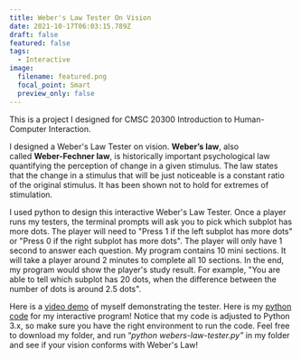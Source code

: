 ```yaml
---
title: Weber's Law Tester On Vision
date: 2021-10-17T06:03:15.789Z
draft: false
featured: false
tags:
  - Interactive
image:
  filename: featured.png
  focal_point: Smart
  preview_only: false
---
```

This is a project I designed for CMSC 20300 Introduction to Human-Computer Interaction.

I designed a Weber's Law Tester on vision. **Weber’s law**, also called **Weber-Fechner law**, is historically important psychological law quantifying the perception of change in a given stimulus. The law states that the change in a stimulus that will be just noticeable is a constant ratio of the original stimulus. It has been shown not to hold for extremes of stimulation.

I used python to design this interactive Weber's Law Tester. Once a player runs my testers, the terminal prompts will ask you to pick which subplot has more dots. The player will need to "Press 1 if the left subplot has more dots" or "Press 0 if the right subplot has more dots". The player will only have 1 second to answer each question. My program contains 10 mini sections. It will take a player around 2 minutes to complete all 10 sections. In the end, my program would show the player's study result. For example, "You are able to tell which subplot has 20 dots, when the difference between the number of dots is around 2.5 dots".

Here is a [video demo](https://youtu.be/1oT1_KhqfE8) of myself demonstrating the tester. Here is my [python code](https://github.com/tinghanlin/webers-law-tester) for my interactive program! Notice that my code is adjusted to Python 3.x, so make sure you have the right environment to run the code. Feel free to download my folder, and run “*python webers-law-tester.py”* in my folder and see if your vision conforms with Weber's Law!